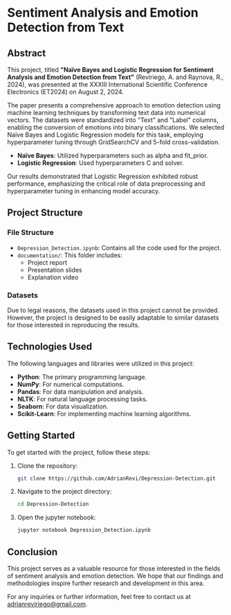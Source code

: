 # Sentiment Analysis and Emotion Detection from Text

## Abstract
This project, titled **"Naïve Bayes and Logistic Regression for Sentiment Analysis and Emotion Detection from Text"** (Reviriego, A. and Raynova, R., 2024), was presented at the XXXIII International Scientific Conference Electronics (ET2024) on August 2, 2024. 

The paper presents a comprehensive approach to emotion detection using machine learning techniques by transforming text data into numerical vectors. The datasets were standardized into "Text" and "Label" columns, enabling the conversion of emotions into binary classifications. We selected Naïve Bayes and Logistic Regression models for this task, employing hyperparameter tuning through GridSearchCV and 5-fold cross-validation. 

- **Naïve Bayes**: Utilized hyperparameters such as alpha and fit_prior.
- **Logistic Regression**: Used hyperparameters C and solver.

Our results demonstrated that Logistic Regression exhibited robust performance, emphasizing the critical role of data preprocessing and hyperparameter tuning in enhancing model accuracy.

## Project Structure

### File Structure
- `Depression_Detection.ipynb`: Contains all the code used for the project.
- `documentation/`: This folder includes:
  - Project report
  - Presentation slides
  - Explanation video

### Datasets
Due to legal reasons, the datasets used in this project cannot be provided. However, the project is designed to be easily adaptable to similar datasets for those interested in reproducing the results.

## Technologies Used
The following languages and libraries were utilized in this project:
- **Python**: The primary programming language.
- **NumPy**: For numerical computations.
- **Pandas**: For data manipulation and analysis.
- **NLTK**: For natural language processing tasks.
- **Seaborn**: For data visualization.
- **Scikit-Learn**: For implementing machine learning algorithms.

## Getting Started
To get started with the project, follow these steps:

1. Clone the repository:
   ```bash
   git clone https://github.com/AdrianRevi/Depression-Detection.git
   
2. Navigate to the project directory:
   ```bash
   cd Depression-Detection

3. Open the jupyter notebook:
   ```bash
   jupyter notebook Depression_Detection.ipynb

## Conclusion

This project serves as a valuable resource for those interested in the fields of sentiment analysis and emotion detection. We hope that our findings and methodologies inspire further research and development in this area.

For any inquiries or further information, feel free to contact us at adrianreviriego@gmail.com.